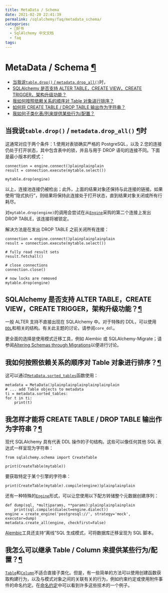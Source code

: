 ```yaml
---
title: MetaData / Schema
date: 2021-02-20 22:41:39
permalink: /sqlalchemy/faq/metadata_schema/
categories:
  - 📖好书
  - SqlAlchemy 中文文档
  - faq
tags:
---
```

MetaData / Schema [¶](#metadata-schema "Permalink to this headline")
====================================================================

-   [当我说`table.drop()` /
    `metadata.drop_all()`](#my-program-is-hanging-when-i-say-table-drop-metadata-drop-all)时，
-   [SQLAlchemy 是否支持 ALTER TABLE，CREATE VIEW，CREATE
    TRIGGER，架构升级功能？](#does-sqlalchemy-support-alter-table-create-view-create-trigger-schema-upgrade-functionality)
-   [我如何按照依赖关系的顺序对 Table 对象进行排序？](#how-can-i-sort-table-objects-in-order-of-their-dependency)
-   [如何将 CREATE TABLE / DROP
    TABLE 输出作为字符串？](#how-can-i-get-the-create-table-drop-table-output-as-a-string)
-   [我如何子类化表/列来提供某些行为/配置？](#how-can-i-subclass-table-column-to-provide-certain-behaviors-configurations)

当我说`table.drop()` / `metadata.drop_all()` [¶](#my-program-is-hanging-when-i-say-table-drop-metadata-drop-all "Permalink to this headline")时
-----------------------------------------------------------------------------------------------------------------------------------------------------------------------------------------

这通常对应于两个条件：1.使用对表锁确实严格的 PostgreSQL，以及 2.您的连接仍处于打开状态，其中包含表中的锁，并且与用于 DROP 语句的连接不同。下面是最小版本的模式：

    connection = engine.connect()plainplainplain
    result = connection.execute(mytable.select())

    mytable.drop(engine)

以上，连接池连接仍被检出；此外，上面的结果对象还保持与此连接的链接。如果使用“隐式执行”，则结果将保持此连接处于打开状态，直到结果对象关闭或所有行耗尽。

对`mytable.drop(engine)`的调用会尝试在从[`Engine`](core_connections.html#sqlalchemy.engine.Engine "sqlalchemy.engine.Engine")采购的第二个连接上发出 DROP
TABLE，该连接将被锁定。

解决方法是在发出 DROP TABLE 之前关闭所有连接：

    connection = engine.connect()plainplainplainplain
    result = connection.execute(mytable.select())

    # fully read result sets
    result.fetchall()

    # close connections
    connection.close()

    # now locks are removed
    mytable.drop(engine)

SQLAlchemy 是否支持 ALTER TABLE，CREATE VIEW，CREATE TRIGGER，架构升级功能？[¶](#does-sqlalchemy-support-alter-table-create-view-create-trigger-schema-upgrade-functionality "Permalink to this headline")
--------------------------------------------------------------------------------------------------------------------------------------------------------------------------------------------------------

一般 ALTER 支持不直接出现在 SQLAlchemy 中。对于特殊的 DDL，可以使用[`DDL`](core_ddl.html#sqlalchemy.schema.DDL "sqlalchemy.schema.DDL")和相关的结构。有关此主题的讨论，请参阅`core_ddl`。

更全面的选择是使用模式迁移工具，例如 Alembic 或 SQLAlchemy-Migrate；请参阅[Altering
Schemas through
Migrations](core_metadata.html#schema-migrations)以便进行讨论。

我如何按照依赖关系的顺序对 Table 对象进行排序？[¶](#how-can-i-sort-table-objects-in-order-of-their-dependency "Permalink to this headline")
-----------------------------------------------------------------------------------------------------------------------------------------

这可以通过[`MetaData.sorted_tables`](core_metadata.html#sqlalchemy.schema.MetaData.sorted_tables "sqlalchemy.schema.MetaData.sorted_tables")函数使用：

    metadata = MetaData()plainplainplainplainplainplain
    # ... add Table objects to metadata
    ti = metadata.sorted_tables:
    for t in ti:
        print(t)

我怎样才能将 CREATE TABLE / DROP TABLE 输出作为字符串？[¶](#how-can-i-get-the-create-table-drop-table-output-as-a-string "Permalink to this headline")
----------------------------------------------------------------------------------------------------------------------------------------------------

现代 SQLAlchemy 具有代表 DDL 操作的子句结构。这些可以像任何其他 SQL 表达式一样呈现为字符串：

    from sqlalchemy.schema import CreateTable

    print(CreateTable(mytable))

要获取特定于某个引擎的字符串：

    print(CreateTable(mytable).compile(engine))plainplainplain

还有一种特殊的[`Engine`](core_connections.html#sqlalchemy.engine.Engine "sqlalchemy.engine.Engine")形式，可以让您使用以下配方转储整个元数据创建序列：

    def dump(sql, *multiparams, **params):plainplainplainplain
        print(sql.compile(dialect=engine.dialect))
    engine = create_engine('postgresql://', strategy='mock', executor=dump)
    metadata.create_all(engine, checkfirst=False)

[Alembic](https://bitbucket.org/zzzeek/alembic)工具还支持“离线”SQL 生成模式，可将数据库迁移呈现为 SQL 脚本。

我怎么可以继承 Table / Column 来提供某些行为/配置？[¶](#how-can-i-subclass-table-column-to-provide-certain-behaviors-configurations "Permalink to this headline")
---------------------------------------------------------------------------------------------------------------------------------------------------------------

[`Table`](core_metadata.html#sqlalchemy.schema.Table "sqlalchemy.schema.Table")和[`Column`](core_metadata.html#sqlalchemy.schema.Column "sqlalchemy.schema.Column")不适合直接子类化。但是，有一些简单的方法可以使用创建函数获取构建行为，以及与模式对象之间的关联有关的行为，例如约束约定或使用附件事件的命名约定。在[命名约定](http://www.sqlalchemy.org/trac/wiki/UsageRecipes/NamingConventions)中可以看到许多这些技术的一个例子。
